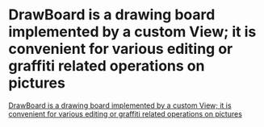 # DrawBoard is a drawing board implemented by a custom View; it is convenient for various editing or graffiti related operations on pictures
[DrawBoard is a drawing board implemented by a custom View; it is convenient for various editing or graffiti related operations on pictures](https://aiwithcloud.com/2022/09/14/drawboard_is_a_drawing_board_implemented_by_a_custom_view_it_is_convenient_for_various_editing_or_graffiti_related_operations_on_pictures/)